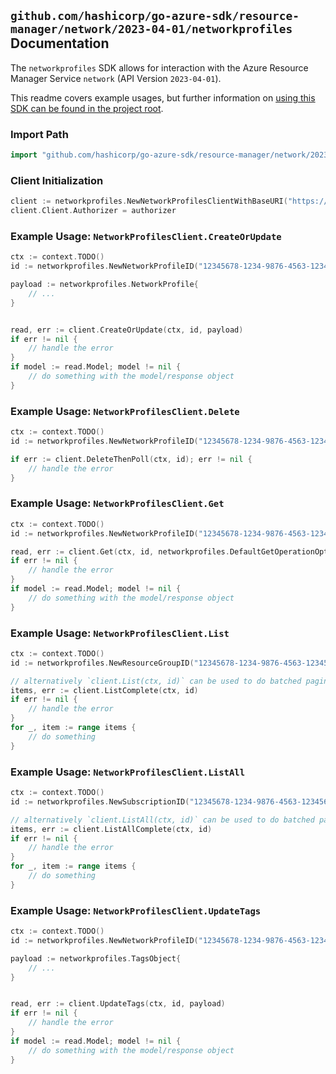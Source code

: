 
## `github.com/hashicorp/go-azure-sdk/resource-manager/network/2023-04-01/networkprofiles` Documentation

The `networkprofiles` SDK allows for interaction with the Azure Resource Manager Service `network` (API Version `2023-04-01`).

This readme covers example usages, but further information on [using this SDK can be found in the project root](https://github.com/hashicorp/go-azure-sdk/tree/main/docs).

### Import Path

```go
import "github.com/hashicorp/go-azure-sdk/resource-manager/network/2023-04-01/networkprofiles"
```


### Client Initialization

```go
client := networkprofiles.NewNetworkProfilesClientWithBaseURI("https://management.azure.com")
client.Client.Authorizer = authorizer
```


### Example Usage: `NetworkProfilesClient.CreateOrUpdate`

```go
ctx := context.TODO()
id := networkprofiles.NewNetworkProfileID("12345678-1234-9876-4563-123456789012", "example-resource-group", "networkProfileValue")

payload := networkprofiles.NetworkProfile{
	// ...
}


read, err := client.CreateOrUpdate(ctx, id, payload)
if err != nil {
	// handle the error
}
if model := read.Model; model != nil {
	// do something with the model/response object
}
```


### Example Usage: `NetworkProfilesClient.Delete`

```go
ctx := context.TODO()
id := networkprofiles.NewNetworkProfileID("12345678-1234-9876-4563-123456789012", "example-resource-group", "networkProfileValue")

if err := client.DeleteThenPoll(ctx, id); err != nil {
	// handle the error
}
```


### Example Usage: `NetworkProfilesClient.Get`

```go
ctx := context.TODO()
id := networkprofiles.NewNetworkProfileID("12345678-1234-9876-4563-123456789012", "example-resource-group", "networkProfileValue")

read, err := client.Get(ctx, id, networkprofiles.DefaultGetOperationOptions())
if err != nil {
	// handle the error
}
if model := read.Model; model != nil {
	// do something with the model/response object
}
```


### Example Usage: `NetworkProfilesClient.List`

```go
ctx := context.TODO()
id := networkprofiles.NewResourceGroupID("12345678-1234-9876-4563-123456789012", "example-resource-group")

// alternatively `client.List(ctx, id)` can be used to do batched pagination
items, err := client.ListComplete(ctx, id)
if err != nil {
	// handle the error
}
for _, item := range items {
	// do something
}
```


### Example Usage: `NetworkProfilesClient.ListAll`

```go
ctx := context.TODO()
id := networkprofiles.NewSubscriptionID("12345678-1234-9876-4563-123456789012")

// alternatively `client.ListAll(ctx, id)` can be used to do batched pagination
items, err := client.ListAllComplete(ctx, id)
if err != nil {
	// handle the error
}
for _, item := range items {
	// do something
}
```


### Example Usage: `NetworkProfilesClient.UpdateTags`

```go
ctx := context.TODO()
id := networkprofiles.NewNetworkProfileID("12345678-1234-9876-4563-123456789012", "example-resource-group", "networkProfileValue")

payload := networkprofiles.TagsObject{
	// ...
}


read, err := client.UpdateTags(ctx, id, payload)
if err != nil {
	// handle the error
}
if model := read.Model; model != nil {
	// do something with the model/response object
}
```

